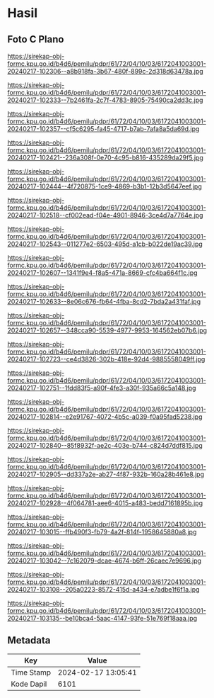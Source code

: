 # Hasil

## Foto C Plano

https://sirekap-obj-formc.kpu.go.id/b4d6/pemilu/pdpr/61/72/04/10/03/6172041003001-20240217-102306--a8b918fa-3b67-480f-899c-2d318d63478a.jpg

https://sirekap-obj-formc.kpu.go.id/b4d6/pemilu/pdpr/61/72/04/10/03/6172041003001-20240217-102333--7b2461fa-2c7f-4783-8905-75490ca2dd3c.jpg

https://sirekap-obj-formc.kpu.go.id/b4d6/pemilu/pdpr/61/72/04/10/03/6172041003001-20240217-102357--cf5c6295-fa45-4717-b7ab-7afa8a5da69d.jpg

https://sirekap-obj-formc.kpu.go.id/b4d6/pemilu/pdpr/61/72/04/10/03/6172041003001-20240217-102421--236a308f-0e70-4c95-b816-435289da29f5.jpg

https://sirekap-obj-formc.kpu.go.id/b4d6/pemilu/pdpr/61/72/04/10/03/6172041003001-20240217-102444--4f720875-1ce9-4869-b3b1-12b3d5647eef.jpg

https://sirekap-obj-formc.kpu.go.id/b4d6/pemilu/pdpr/61/72/04/10/03/6172041003001-20240217-102518--cf002ead-f04e-4901-8946-3ce4d7a7764e.jpg

https://sirekap-obj-formc.kpu.go.id/b4d6/pemilu/pdpr/61/72/04/10/03/6172041003001-20240217-102543--011277e2-6503-495d-a1cb-b022de19ac39.jpg

https://sirekap-obj-formc.kpu.go.id/b4d6/pemilu/pdpr/61/72/04/10/03/6172041003001-20240217-102607--1341f9e4-f8a5-471a-8669-cfc4ba664f1c.jpg

https://sirekap-obj-formc.kpu.go.id/b4d6/pemilu/pdpr/61/72/04/10/03/6172041003001-20240217-102633--8e06c676-fb64-4fba-8cd2-7bda2a431faf.jpg

https://sirekap-obj-formc.kpu.go.id/b4d6/pemilu/pdpr/61/72/04/10/03/6172041003001-20240217-102657--348cca90-5539-4977-9953-164562eb07b6.jpg

https://sirekap-obj-formc.kpu.go.id/b4d6/pemilu/pdpr/61/72/04/10/03/6172041003001-20240217-102723--ce4d3826-302b-418e-92d4-9885558049ff.jpg

https://sirekap-obj-formc.kpu.go.id/b4d6/pemilu/pdpr/61/72/04/10/03/6172041003001-20240217-102751--1fdd83f5-a90f-4fe3-a30f-935a66c5a148.jpg

https://sirekap-obj-formc.kpu.go.id/b4d6/pemilu/pdpr/61/72/04/10/03/6172041003001-20240217-102814--e2e91767-4072-4b5c-a039-f0a95fad5238.jpg

https://sirekap-obj-formc.kpu.go.id/b4d6/pemilu/pdpr/61/72/04/10/03/6172041003001-20240217-102840--85f8932f-ae2c-403e-b744-c824d7ddf815.jpg

https://sirekap-obj-formc.kpu.go.id/b4d6/pemilu/pdpr/61/72/04/10/03/6172041003001-20240217-102905--dd337a2e-ab27-4f87-932b-160a28b461e8.jpg

https://sirekap-obj-formc.kpu.go.id/b4d6/pemilu/pdpr/61/72/04/10/03/6172041003001-20240217-102928--4f064781-aee6-4015-a483-bedd7161895b.jpg

https://sirekap-obj-formc.kpu.go.id/b4d6/pemilu/pdpr/61/72/04/10/03/6172041003001-20240217-103015--ffb490f3-fb79-4a2f-814f-1958645880a8.jpg

https://sirekap-obj-formc.kpu.go.id/b4d6/pemilu/pdpr/61/72/04/10/03/6172041003001-20240217-103042--7c162079-dcae-4674-b6ff-26caec7e9696.jpg

https://sirekap-obj-formc.kpu.go.id/b4d6/pemilu/pdpr/61/72/04/10/03/6172041003001-20240217-103108--205a0223-8572-415d-a434-e7adbe1f6f1a.jpg

https://sirekap-obj-formc.kpu.go.id/b4d6/pemilu/pdpr/61/72/04/10/03/6172041003001-20240217-103135--be10bca4-5aac-4147-93fe-51e769f18aaa.jpg


## Metadata

| Key        | Value               |
| ---------- | ------------------- |
| Time Stamp | 2024-02-17 13:05:41 |
| Kode Dapil | 6101                |



